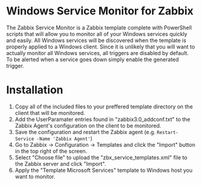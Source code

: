 # Windows Service Monitor for Zabbix
The Zabbix Service Monitor is a Zabbix template complete with PowerShell scripts that will allow you to monitor all of your Windows services quickly and easily. All Windows services will be discovered when the template is properly applied to a Windows client. Since it is unlikely that you will want to actually monitor all Windows services, all triggers are disabled by default. To be alerted when a service goes down simply enable the generated trigger.

# Installation
  1. Copy all of the included files to your preffered template directory on the client that will be monitored.
  2. Add the UserParamater entries found in "zabbix3.0_addconf.txt" to the Zabbix Agent's configuration on the client to be monitored.
  3. Save the configuration and restart the Zabbix agent (e.g. `Restart-Service -Name 'Zabbix Agent'`)
  4. Go to Zabbix -> Configuration -> Templates and click the "Import" button in the top right of the screen.
  5. Select "Choose file" to upload the "zbx_service_templates.xml" file to the Zabbix server and click "Import".
  6. Apply the "Template Microsoft Services" template to Windows host you want to monitor.
